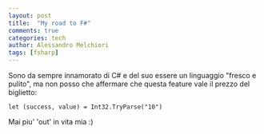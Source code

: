 ```yaml
---
layout: post
title:  "My road to F#"
comments: true
categories: tech
author: Alessandro Melchiori
tags: [fsharp]
---
```


Sono da sempre innamorato di C# e del suo essere un linguaggio "fresco e pulito", ma non posso che affermare che questa feature vale il prezzo del biglietto:

	let (success, value) = Int32.TryParse("10")

Mai piu' 'out' in vita mia :)